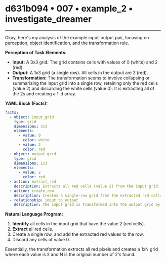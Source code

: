 # d631b094 • 007 • example_2 • investigate_dreamer

---
Okay, here's my analysis of the example input-output pair, focusing on perception, object identification, and the transformation rule.

**Perception of Task Elements:**

*   **Input:** A 3x3 grid. The grid contains cells with values of 0 (white) and 2 (red).
*   **Output:** A 1x3 grid (a single row). All cells in the output are 2 (red).
*   **Transformation:** The transformation seems to involve collapsing or summarizing the input grid into a single row, retaining only the red cells (value 2) and discarding the white cells (value 0). It is extracting all of the 2s and creating a 1-d array.

**YAML Block (Facts):**



```yaml
facts:
  - object: input_grid
    type: grid
    dimensions: 3x3
    elements:
      - value: 0
        color: white
      - value: 2
        color: red
  - object: output_grid
    type: grid
    dimensions: 1x3
    elements:
      - value: 2
        color: red
  - action: extract_red
    description: Extracts all red cells (value 2) from the input grid.
  - action: create_row
    description: Creates a single-row grid from the extracted red cells.
  - relationship: input_to_output
    description: The input grid is transformed into the output grid by extracting red cells and forming a single row.

```



**Natural Language Program:**

1.  **Identify** all cells in the input grid that have the value 2 (red cells).
2.  **Extract** all red cells.
3.  Create a single row, and add the extracted red values to the row.
4. Discard any cells of value 0.

Essentially, the transformation extracts all red pixels and creates a 1xN grid where each value is 2 and N is the original number of 2's found.

